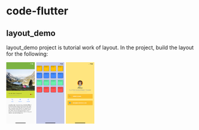 # code-flutter

## layout_demo

layout_demo project is tutorial work of layout. In the project, build the layout for the following:

<img src='flutter/layout_demo/look/lake_final_look.png' width="15%" alt='lake'>
<img src='flutter/layout_demo/look/basic_layout.png' width="15%" alt='lake'> <img src='flutter/layout_demo/look/avatar_final_look.png' width="15%" alt='lake'>
